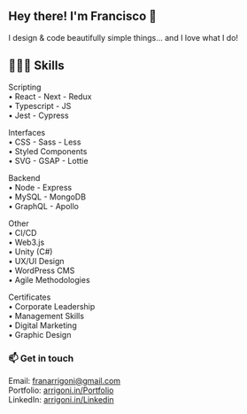## Hey there! I'm Francisco 👋

I design & code beautifully simple things... and I love what I do!

## 👨🏼‍💻 Skills

Scripting \
• React - Next - Redux \
• Typescript - JS \
• Jest - Cypress

Interfaces \
• CSS - Sass - Less \
• Styled Components \
• SVG - GSAP - Lottie

Backend \
• Node - Express \
• MySQL - MongoDB \
• GraphQL - Apollo

Other \
• CI/CD \
• Web3.js \
• Unity (C#) \
• UX/UI Design \
• WordPress CMS \
• Agile Methodologies 

Certificates \
• Corporate Leadership \
• Management Skills \
• Digital Marketing \
• Graphic Design

### 📫 Get in touch

Email: franarrigoni@gmail.com \
Portfolio: [arrigoni.in/Portfolio](https://arrigoni.in/Portfolio/) \
LinkedIn: [arrigoni.in/Linkedin](https://arrigoni.in/Linkedin/)
